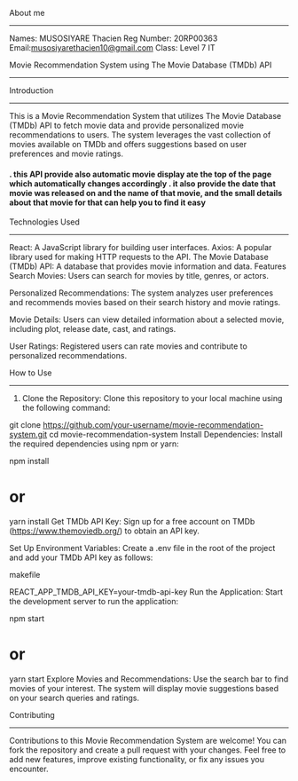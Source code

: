 About me
_________

Names: MUSOSIYARE Thacien
Reg Number: 20RP00363
Email:musosiyarethacien10@gmail.com
Class: Level 7 IT


Movie Recommendation System using The Movie Database (TMDb) API
________________________________________________________________

Introduction
_______________

This is a Movie Recommendation System that utilizes The Movie Database (TMDb) API to fetch movie data and provide personalized movie recommendations to users. The system leverages the vast collection of movies available on TMDb and offers suggestions based on user preferences and movie ratings.

<h4>
. this API provide also automatic movie display ate the top of the page
  which automatically changes accordingly 
. it also provide the date that movie was released on and the name of that movie, and the small details about that movie
  for that can help you to find it easy
  </h4>

Technologies Used
___________________

React: A JavaScript library for building user interfaces.
Axios: A popular library used for making HTTP requests to the API.
The Movie Database (TMDb) API: A database that provides movie information and data.
Features
Search Movies: Users can search for movies by title, genres, or actors.

Personalized Recommendations: The system analyzes user preferences and recommends movies based on their search history and movie ratings.

Movie Details: Users can view detailed information about a selected movie, including plot, release date, cast, and ratings.

User Ratings: Registered users can rate movies and contribute to personalized recommendations.

How to Use
____________

1. Clone the Repository:
Clone this repository to your local machine using the following command:

git clone https://github.com/your-username/movie-recommendation-system.git
cd movie-recommendation-system
Install Dependencies:
Install the required dependencies using npm or yarn:

npm install

# or
yarn install
Get TMDb API Key:
Sign up for a free account on TMDb (https://www.themoviedb.org/) to obtain an API key.

Set Up Environment Variables:
Create a .env file in the root of the project and add your TMDb API key as follows:

makefile

REACT_APP_TMDB_API_KEY=your-tmdb-api-key
Run the Application:
Start the development server to run the application:

npm start
# or
yarn start
Explore Movies and Recommendations:
Use the search bar to find movies of your interest. The system will display movie suggestions based on your search queries and ratings.

Contributing
_______________

Contributions to this Movie Recommendation System are welcome! You can fork the repository and create a pull request with your changes. Feel free to add new features, improve existing functionality, or fix any issues you encounter.
